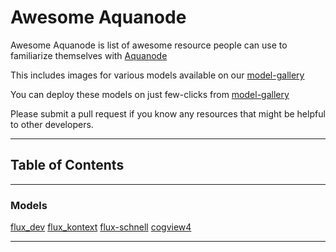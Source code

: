 # Awesome Aquanode

Awesome Aquanode is list of awesome resource people can use to familiarize themselves with [Aquanode](https://www.aquanode.io/)

This includes images for various models available on our [model-gallery](https://console.aquanode.io/services/inference/models-gallery)

You can deploy these models on just few-clicks from [model-gallery](https://console.aquanode.io/services/inference/models-gallery)

Please submit a pull request if you know any resources that might be helpful to other developers.

---
## Table of Contents
---
### Models

[flux_dev](flux_dev)
[flux_kontext](flux_kontext)
[flux-schnell](flux-schnell)
[cogview4](cogiew4)

---